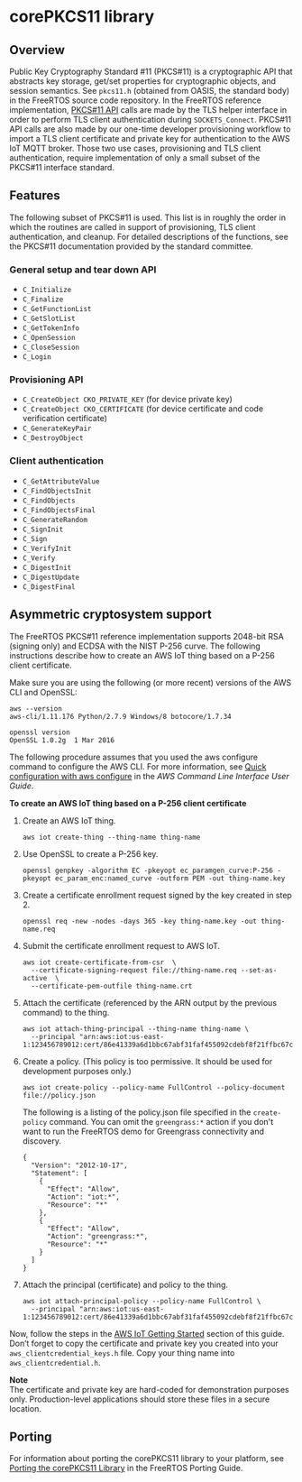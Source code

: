 # corePKCS11 library<a name="security-pkcs"></a>

## Overview<a name="freertos-pkcs-overview"></a>

Public Key Cryptography Standard \#11 \(PKCS\#11\) is a cryptographic API that abstracts key storage, get/set properties for cryptographic objects, and session semantics\. See `pkcs11.h` \(obtained from OASIS, the standard body\) in the FreeRTOS source code repository\. In the FreeRTOS reference implementation, [PKCS\#11 API](https://docs.aws.amazon.com/freertos/latest/lib-ref/html2/pkcs11/index.html) calls are made by the TLS helper interface in order to perform TLS client authentication during `SOCKETS_Connect`\. PKCS\#11 API calls are also made by our one\-time developer provisioning workflow to import a TLS client certificate and private key for authentication to the AWS IoT MQTT broker\. Those two use cases, provisioning and TLS client authentication, require implementation of only a small subset of the PKCS\#11 interface standard\.

## Features<a name="freertos-pcks-features"></a>

The following subset of PKCS\#11 is used\. This list is in roughly the order in which the routines are called in support of provisioning, TLS client authentication, and cleanup\. For detailed descriptions of the functions, see the PKCS\#11 documentation provided by the standard committee\.

### General setup and tear down API<a name="pkcs-required-setup-teardown"></a>
+ `C_Initialize`
+ `C_Finalize`
+ `C_GetFunctionList`
+ `C_GetSlotList`
+ `C_GetTokenInfo`
+ `C_OpenSession`
+ `C_CloseSession`
+ `C_Login`

### Provisioning API<a name="pkcs-required-provisioning"></a>
+ `C_CreateObject CKO_PRIVATE_KEY` \(for device private key\)
+ `C_CreateObject CKO_CERTIFICATE` \(for device certificate and code verification certificate\)
+ `C_GenerateKeyPair`
+ `C_DestroyObject`

### Client authentication<a name="pkcs-required-client-auth"></a>
+ `C_GetAttributeValue`
+ `C_FindObjectsInit`
+ `C_FindObjects`
+ `C_FindObjectsFinal`
+ `C_GenerateRandom`
+ `C_SignInit`
+ `C_Sign`
+ `C_VerifyInit`
+ `C_Verify`
+ `C_DigestInit`
+ `C_DigestUpdate`
+ `C_DigestFinal`

## Asymmetric cryptosystem support<a name="pkcs-asym-crypto"></a>

The FreeRTOS PKCS\#11 reference implementation supports 2048\-bit RSA \(signing only\) and ECDSA with the NIST P\-256 curve\. The following instructions describe how to create an AWS IoT thing based on a P\-256 client certificate\.

Make sure you are using the following \(or more recent\) versions of the AWS CLI and OpenSSL:

```
aws --version
aws-cli/1.11.176 Python/2.7.9 Windows/8 botocore/1.7.34

openssl version
OpenSSL 1.0.2g  1 Mar 2016
```

The following procedure assumes that you used the aws configure command to configure the AWS CLI\. For more information, see [Quick configuration with aws configure](https://docs.aws.amazon.com/cli/latest/userguide/cli-configure-quickstart.html#cli-configure-quickstart-config) in the *AWS Command Line Interface User Guide*\.

**To create an AWS IoT thing based on a P\-256 client certificate**

1. Create an AWS IoT thing\.

   ```
   aws iot create-thing --thing-name thing-name
   ```

1. Use OpenSSL to create a P\-256 key\.

   ```
   openssl genpkey -algorithm EC -pkeyopt ec_paramgen_curve:P-256 -pkeyopt ec_param_enc:named_curve -outform PEM -out thing-name.key
   ```

1. Create a certificate enrollment request signed by the key created in step 2\.

   ```
   openssl req -new -nodes -days 365 -key thing-name.key -out thing-name.req
   ```

1. Submit the certificate enrollment request to AWS IoT\.

   ```
   aws iot create-certificate-from-csr  \
     --certificate-signing-request file://thing-name.req --set-as-active  \
     --certificate-pem-outfile thing-name.crt
   ```

1. Attach the certificate \(referenced by the ARN output by the previous command\) to the thing\.

   ```
   aws iot attach-thing-principal --thing-name thing-name \
     --principal "arn:aws:iot:us-east-1:123456789012:cert/86e41339a6d1bbc67abf31faf455092cdebf8f21ffbc67c4d238d1326c7de729"
   ```

1. Create a policy\. \(This policy is too permissive\. It should be used for development purposes only\.\)

   ```
   aws iot create-policy --policy-name FullControl --policy-document file://policy.json
   ```

   The following is a listing of the policy\.json file specified in the `create-policy` command\. You can omit the `greengrass:*` action if you don't want to run the FreeRTOS demo for Greengrass connectivity and discovery\.

   ```
   {
     "Version": "2012-10-17",
     "Statement": [
       {
         "Effect": "Allow",
         "Action": "iot:*",
         "Resource": "*"
       },
       {
         "Effect": "Allow",
         "Action": "greengrass:*",
         "Resource": "*"
       }
     ]
   }
   ```

1. Attach the principal \(certificate\) and policy to the thing\.

   ```
   aws iot attach-principal-policy --policy-name FullControl \
     --principal "arn:aws:iot:us-east-1:123456789012:cert/86e41339a6d1bbc67abf31faf455092cdebf8f21ffbc67c4d238d1326c7de729"
   ```

Now, follow the steps in the [AWS IoT Getting Started](https://docs.aws.amazon.com/iot/latest/developerguide/iot-gs.html) section of this guide\. Don’t forget to copy the certificate and private key you created into your `aws_clientcredential_keys.h` file\. Copy your thing name into `aws_clientcredential.h`\.

**Note**  
The certificate and private key are hard\-coded for demonstration purposes only\. Production\-level applications should store these files in a secure location\.

## Porting<a name="freertos-pkcs-porting"></a>

For information about porting the corePKCS11 library to your platform, see [Porting the corePKCS11 Library](https://docs.aws.amazon.com/freertos/latest/portingguide/afr-porting-pkcs.html) in the FreeRTOS Porting Guide\.